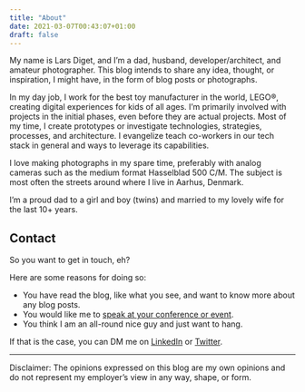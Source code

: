 ```yaml
---
title: "About"
date: 2021-03-07T00:43:07+01:00
draft: false
---
```


My name is Lars Diget, and I’m a dad, husband, developer/architect, and amateur photographer. This blog intends to share any idea, thought, or inspiration, I might have, in the form of blog posts or photographs.

In my day job, I work for the best toy manufacturer in the world, LEGO®, creating digital experiences for kids of all ages. I’m primarily involved with projects in the initial phases, even before they are actual projects. Most of my time, I create prototypes or investigate technologies, strategies, processes, and architecture. I evangelize teach co-workers in our tech stack in general and ways to leverage its capabilities.

I love making photographs in my spare time, preferably with analog cameras such as the medium format Hasselblad 500 C/M. The subject is most often the streets around where I live in Aarhus, Denmark.

I’m a proud dad to a girl and boy (twins) and married to my lovely wife for the last 10+ years.

## Contact
So you want to get in touch, eh?

Here are some reasons for doing so:

- You have read the blog, like what you see, and want to know more about any blog posts.
- You would like me to [speak at your conference or event](https://boblbobl.com/2020/09/22/seeking-speaking-opportunities/).
- You think I am an all-round nice guy and just want to hang.

If that is the case, you can DM me on [LinkedIn](https://www.linkedin.com/in/boblbobl/) or [Twitter](https://twitter.com/boblbobl).

----

Disclaimer: The opinions expressed on this blog are my own opinions and do not represent my employer’s view in any way, shape, or form.